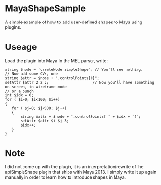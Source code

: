 MayaShapeSample
===============

A simple example of how to add user-defined shapes to Maya using plugins.

Useage
======
Load the plugin into Maya
In the MEL parser, write:

    string $node = `createNode simpleShape`; // You'll see nothing.
    // Now add some CVs, one
    string $attr = $node + ".controlPoints[0]";
    setAttr $attr 2 2 2; 					// Now you'll have something on screen, in wireframe mode
    // or a bunch
    int $idx = 0;
    for ( $i=0; $i<100; $i++)
    {
       for ( $j=0; $j<100; $j++)
       {
           string $attr = $node + ".controlPoints[ " + $idx + "]";
           setAttr $attr $i $j 3;
           $idx++;
       }
    }

Note
====
I did not come up with the plugin, it is an interpretation/rewrite
of the apiSimpleShape plugin that ships with Maya 2013. I simply write it
up again manually in order to learn how to introduce shapes in Maya.